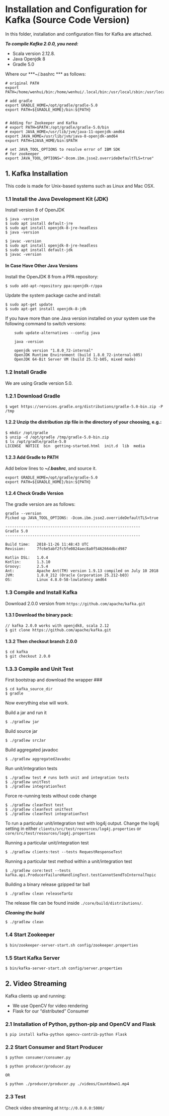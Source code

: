 
# Installation and Configuration for Kafka (Source Code Version)

In this folder, installation and configuration files for Kafka are attached. 

***To compile Kafka 2.0.0, you need:***
- Scala version 2.12.8.
- Java Openjdk 8
- Gradle 5.0 

Where our ***~/.bashrc *** as follows:
```
# original PATH
export PATH=/home/wenhui/bin:/home/wenhui/.local/bin:/usr/local/sbin:/usr/local/bin:/usr/sbin:/usr/bin:/sbin:/bin:/usr/games:/usr/local/games:/sbin:/snap/bin

# add gradle 
export GRADLE_HOME=/opt/gradle/gradle-5.0
export PATH=${GRADLE_HOME}/bin:${PATH}


# Adding for Zookeeper and Kafka 
# export PATH=$PATH:/opt/gradle/gradle-5.0/bin
# export JAVA_HOME=/usr/lib/jvm/java-11-openjdk-amd64
export JAVA_HOME=/usr/lib/jvm/java-8-openjdk-amd64
export PATH=$JAVA_HOME/bin:$PATH

# set JAVA_TOOL_OPTIONS to resolve error of IBM SDK
# for zookeeper
export JAVA_TOOL_OPTIONS="-Dcom.ibm.jsse2.overrideDefaultTLS=true"

```


##  1. Kafka Installation 

This code is made for Unix-based systems such as Linux and Mac OSX.

###  1.1 Install the Java Development Kit (JDK)
Install version 8 of OpenJDK
``` 
$ java -version 
$ sudo apt install default-jre
$ sudo apt install openjdk-8-jre-headless
$ java -version

$ javac -version
$ sudo apt install openjdk-8-jre-headless
$ sudo apt install default-jdk 
$ javac -version 
```

#### In Case Have Other Java Versions

Install the OpenJDK 8 from a PPA repository:
```
$ sudo add-apt-repository ppa:openjdk-r/ppa
```
Update the system package cache and install:
```
$ sudo apt-get update
$ sudo apt-get install openjdk-8-jdk
```
If you have more than one Java version installed on your system use the following command to switch versions:
```
    sudo update-alternatives --config java

    java -version

    openjdk version "1.8.0_72-internal"
    OpenJDK Runtime Environment (build 1.8.0_72-internal-b05)
    OpenJDK 64-Bit Server VM (build 25.72-b05, mixed mode)
```


### 1.2 Install Gradle 
We are using Gradle version 5.0.


### 1.2.1 Download Gradle 
```
$ wget https://services.gradle.org/distributions/gradle-5.0-bin.zip -P /tmp
```

#### 1.2.2 Unzip the distribution zip file in the directory of your choosing, e.g.:
```
$ mkdir /opt/gradle
$ unzip -d /opt/gradle /tmp/gradle-5.0-bin.zip
$ ls /opt/gradle/gradle-5.0
LICENSE  NOTICE  bin  getting-started.html  init.d  lib  media
```
#### 1.2.3 Add Gradle to PATH

Add below lines to ***~/.bashrc***, and source it.
```
export GRADLE_HOME=/opt/gradle/gradle-5.0
export PATH=${GRADLE_HOME}/bin:${PATH}
```

#### 1.2.4 Check Gradle Version

The gradle version are as follows:
```
gradle --version 
Picked up JAVA_TOOL_OPTIONS: -Dcom.ibm.jsse2.overrideDefaultTLS=true

------------------------------------------------------------
Gradle 5.0
------------------------------------------------------------

Build time:   2018-11-26 11:48:43 UTC
Revision:     7fc6e5abf2fc5fe0824aec8a0f5462664dbcd987

Kotlin DSL:   1.0.4
Kotlin:       1.3.10
Groovy:       2.5.4
Ant:          Apache Ant(TM) version 1.9.13 compiled on July 10 2018
JVM:          1.8.0_212 (Oracle Corporation 25.212-b03)
OS:           Linux 4.8.0-58-lowlatency amd64

```

### 1.3 Compile and Install Kafka

Download 2.0.0 version from `https://github.com/apache/kafka.git`

#### 1.3.1 Download the binary pack:
```
// kafka 2.0.0 works with openjdk8, scala 2.12
$ git clone https://github.com/apache/kafka.git
```
#### 1.3.2 Then checkout branch 2.0.0
```
$ cd kafka
$ git checkout 2.0.0
```
### 1.3.3 Compile and Unit Test 

First bootstrap and download the wrapper ###
```
$ cd kafka_source_dir
$ gradle
```
Now everything else will work.

Build a jar and run it 
```
$ ./gradlew jar
```

Build source jar
```
$ ./gradlew srcJar
```
Build aggregated javadoc
```
$ ./gradlew aggregatedJavadoc
```

Run unit/integration tests
```
$ ./gradlew test # runs both unit and integration tests
$ ./gradlew unitTest
$ ./gradlew integrationTest
```
    
Force re-running tests without code change
```
$ ./gradlew cleanTest test
$ ./gradlew cleanTest unitTest
$ ./gradlew cleanTest integrationTest
```


To run a particular unit/integration test with log4j output.
Change the log4j setting in either `clients/src/test/resources/log4j.properties` or `core/src/test/resources/log4j.properties`


Running a particular unit/integration test
```
$ ./gradlew clients:test --tests RequestResponseTest
```
Running a particular test method within a unit/integration test
```
$ ./gradlew core:test --tests kafka.api.ProducerFailureHandlingTest.testCannotSendToInternalTopic
```
    
Building a binary release gzipped tar ball
```
$ ./gradlew clean releaseTarGz
```

The release file can be found inside `./core/build/distributions/`.

***Cleaning the build***
```
$ ./gradlew clean
```




### 1.4 Start Zookeeper
```
$ bin/zookeeper-server-start.sh config/zookeeper.properties
```

### 1.5 Start Kafka Server
```
$ bin/kafka-server-start.sh config/server.properties
```

## 2. Video Streaming 

Kafka clients up and running:
 - We use OpenCV for video rendering 
 - Flask for our “distributed” Consumer
 
 ### 2.1 Installation of Python, python-pip and OpenCV and Flask
 ```
 $ pip install kafka-python opencv-contrib-python Flask
 ```
 
 ### 2.2 Start Consumer and Start Producer
 ```
 $ python consumer/consumer.py
 
 $ python producer/producer.py 
 
OR 

 $ python ./producer/producer.py ./videos/Countdown1.mp4
 ```
 
 ### 2.3 Test
 Check video streaming at `http://0.0.0.0:5000/`
 
 

